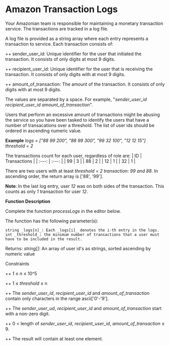 # Amazon Transaction Logs
Your Amazonian team is responsible for maintaining a monetary transaction service. The transactions are tracked in a log file.

A log file is provided as a string array where each entry represents a transaction to service. Each transaction consists of:

++ sender_user_id: Unique identifier for the user that initiated the transaction. It consists of only digits at most 9 digits. 

++ recipient_user_id: Unique identifier for the user that is receiving the transaction. It consists of only digits with at most 9 digits. 

++ amount_of_transaction: The amount of the transaction. It consists of only digits with at most 9 digits. 

The values are separated by a space. For example, "_sender_user_id_ _recipient_user_id_ _amount_of_transaction_".

Users that perform an excessive amount of transactions might be abusing the service so you have been tasked to identify the users that have a number of transacations over a threshold. The list of user ids should be ordered in ascending numeric value. 

**Example**
_logs_ = _["88 99 200", "88 99 300", "99 32 100", "12 12 15"]_
_threshold_ = _2_


The transactions count for each user, regardless of role are: 
| ID | Transactions |
| :---:   | :---: | 
| 99 | 3   |
| 88 | 2   |
| 12 | 1   |
| 32 | 1   |



There are two users with at least _threshold = 2 transaction: 99 and 88_. In ascending order, the return array is ['88', '99']. 

**Note**: In the last log entry, user _12_ was on both sides of the transaction. This counts as only _1_ transaction for user _12_. 

**Function Description**

Complete the function _processLogs_ in the editor below. 

The function has the following parameter(s): 

    string _logs[n]_: Each _logs[i]_ denotes the i-th entry in the logs. 
    int _threshold_: the minimum number of transactions that a user must have to be included in the result. 


Returns:
  _string[]_: An array of user id's as strings, sorted ascending by numeric value


Constraints

++ 1 ≤  _n_ ≤ 10^5

++ 1 ≤ _threshold_ ≤ n

++ The _sender_user_id_, _recipient_user_id_ and _amount_of_transaction_ contain only characters in the range ascii['0'-'9']. 

++ The _sender_user_ud_, _recipient_user_id_ and _amount_of_transaction_ start with a non-zero digit. 

++ 0 < length of _sender_user_id_, _recipient_user_id_, _amount_of_transaction_ ≤ 9. 

++ The result will contain at least one element. 
